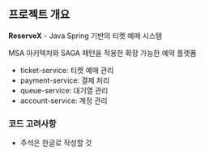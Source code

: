 ## 프로젝트 개요

**ReserveX** - Java Spring 기반의 티켓 예매 시스템

MSA 아키텍처와 SAGA 패턴을 적용한 확장 가능한 예약 플랫폼
- ticket-service: 티켓 예매 관리
- payment-service: 결제 처리
- queue-service: 대기열 관리
- account-service: 계정 관리

### 코드 고려사항

- 주석은 한글로 작성할 것
